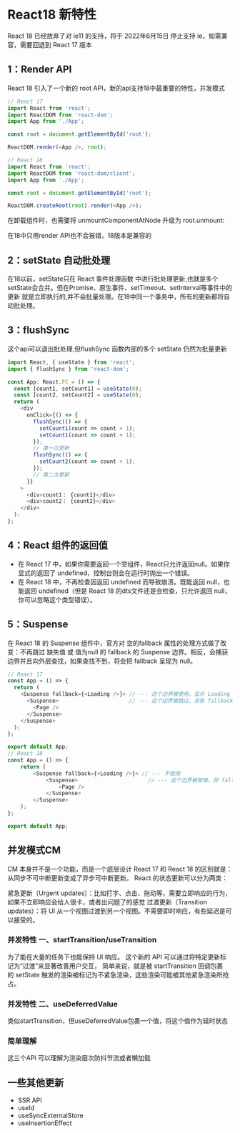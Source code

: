 # React18 新特性
React 18 已经放弃了对 ie11 的支持，将于 2022年6月15日 停止支持 ie，如需兼容，需要回退到 React 17 版本

## 1：Render API
React 18 引入了一个新的 root API，新的api支持18中最重要的特性，并发模式
```javascript
// React 17
import React from 'react';
import ReactDOM from 'react-dom';
import App from './App';

const root = document.getElementById('root');

ReactDOM.render(<App />, root);

// React 18
import React from 'react';
import ReactDOM from 'react-dom/client';
import App from './App';

const root = document.getElementById('root');

ReactDOM.createRoot(root).render(<App />);
```
在卸载组件时，也需要将 unmountComponentAtNode 升级为 root.unmount:

在18中只用render API也不会报错，18版本是兼容的

## 2：setState 自动批处理
在18以前，setState只在 React 事件处理函数 中进行批处理更新,也就是多个setState会合并。但在Promise、原生事件、setTimeout、setInterval等事件中的更新
就是立即执行的,并不会批量处理。在18中同一个事务中，所有的更新都将自动批处理。

## 3：flushSync
这个api可以退出批处理,但flushSync 函数内部的多个 setState 仍然为批量更新
```javascript
import React, { useState } from 'react';
import { flushSync } from 'react-dom';

const App: React.FC = () => {
  const [count1, setCount1] = useState(0);
  const [count2, setCount2] = useState(0);
  return (
    <div
      onClick={() => {
        flushSync(() => {
          setCount1(count => count + 1);
          setCount1(count => count + 1);
        });
        // 第一次更新
        flushSync(() => {
          setCount2(count => count + 1);
        });
        // 第二次更新
      }}
    >
      <div>count1： {count1}</div>
      <div>count2： {count2}</div>
    </div>
  );
};
```
## 4：React 组件的返回值
+ 在 React 17 中，如果你需要返回一个空组件，React只允许返回null。如果你显式的返回了 undefined，控制台则会在运行时抛出一个错误。
+ 在 React 18 中，不再检查因返回 undefined 而导致崩溃。既能返回 null，也能返回 undefined（但是 React 18 的dts文件还是会检查，只允许返回 null，你可以忽略这个类型错误）。

## 5：Suspense
在 React 18 的 Suspense 组件中，官方对 空的fallback 属性的处理方式做了改变：不再跳过 缺失值 或 值为null 的 fallback 的 Suspense 边界。相反，会捕获边界并且向外层查找，如果查找不到，将会把 fallback 呈现为 null。
```javascript
// React 17
const App = () => {
  return (
    <Suspense fallback={<Loading />}> // --- 这个边界被使用，显示 Loading 组件
      <Suspense>                      // --- 这个边界被跳过，没有 fallback 属性
        <Page />
      </Suspense>
    </Suspense>
  );
};

export default App;
// React 18
const App = () => {
    return (
        <Suspense fallback={<Loading />}> // --- 不使用
            <Suspense>                      // --- 这个边界被使用，将 fallback 渲染为 null
                <Page />
            </Suspense>
        </Suspense>
    );
};

export default App;
```

## 并发模式CM
CM 本身并不是一个功能，而是一个底层设计
React 17 和 React 18 的区别就是：从同步不可中断更新变成了异步可中断更新。
React 的状态更新可以分为两类：

紧急更新（Urgent updates）：比如打字、点击、拖动等，需要立即响应的行为，如果不立即响应会给人很卡，或者出问题了的感觉
过渡更新（Transition updates）：将 UI 从一个视图过渡到另一个视图。不需要即时响应，有些延迟是可以接受的。


### 并发特性 一、startTransition/useTransition
为了能在大量的任务下也能保持 UI 响应。
这个新的 API 可以通过将特定更新标记为“过渡”来显著改善用户交互，
简单来说，就是被 startTransition 回调包裹的 setState 触发的渲染被标记为不紧急渲染，这些渲染可能被其他紧急渲染所抢占。

### 并发特性 二、useDeferredValue
类似startTransition，但useDeferredValue包裹一个值，将这个值作为延时状态

### 简单理解
这三个API 可以理解为渲染层次防抖节流或者懒加载

## 一些其他更新
+ SSR API
+ useId
+ useSyncExternalStore
+ useInsertionEffect

